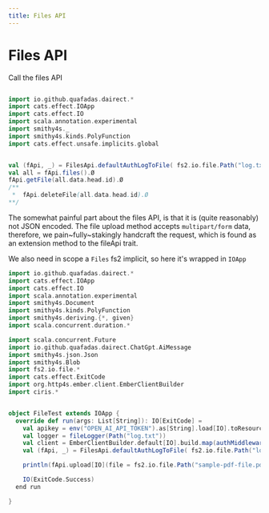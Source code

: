 ```yaml
---
title: Files API
---
```


# Files API

Call the files API

```scala mdoc

import io.github.quafadas.dairect.*
import cats.effect.IOApp
import cats.effect.IO
import scala.annotation.experimental
import smithy4s._
import smithy4s.kinds.PolyFunction
import cats.effect.unsafe.implicits.global


val (fApi, _) = FilesApi.defaultAuthLogToFile( fs2.io.file.Path("log.txt")).allocated.Ø
val all = fApi.files().Ø
fApi.getFile(all.data.head.id).Ø
/**
 *  fApi.deleteFile(all.data.head.id).Ø
**/
```
The somewhat painful part about the files API, is that it is (quite reasonably) not JSON encoded. The file upload method accepts `multipart/form` data, therefore, we pain~fully~stakingly handcraft the request, which is found as an extension method to the fileApi trait.

We also need in scope a `Files` fs2 implicit, so here it's wrapped in `IOApp`

```scala
import io.github.quafadas.dairect.*
import cats.effect.IOApp
import cats.effect.IO
import scala.annotation.experimental
import smithy4s.Document
import smithy4s.kinds.PolyFunction
import smithy4s.deriving.{*, given}
import scala.concurrent.duration.*

import scala.concurrent.Future
import io.github.quafadas.dairect.ChatGpt.AiMessage
import smithy4s.json.Json
import smithy4s.Blob
import fs2.io.file.*
import cats.effect.ExitCode
import org.http4s.ember.client.EmberClientBuilder
import ciris.*


object FileTest extends IOApp {
  override def run(args: List[String]): IO[ExitCode] =
    val apikey = env("OPEN_AI_API_TOKEN").as[String].load[IO].toResource
    val logger = fileLogger(Path("log.txt"))
    val client = EmberClientBuilder.default[IO].build.map(authMiddleware(apikey))
    val (fApi, _) = FilesApi.defaultAuthLogToFile( fs2.io.file.Path("log.txt")).allocated.Ø

    println(fApi.upload[IO](file = fs2.io.file.Path("sample-pdf-file.pdf"), client).Ø)

    IO(ExitCode.Success)
  end run

}

```